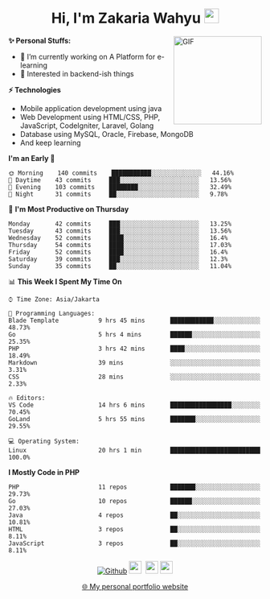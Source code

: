 <h1 align="center">Hi, I'm Zakaria Wahyu <img src="https://github.com/TheDudeThatCode/TheDudeThatCode/blob/master/Assets/Hi.gif" width="29px"></h1>

<img align="right" alt="GIF" height="175px" src="https://www.nayakapratama.co.id/wp-content/uploads/2019/07/Website-Maintenance.gif" />

**✨ Personal Stuffs:**
- 🔭 I’m currently working on A Platform for e-learning 
- 🌱 Interested in backend-ish things

**⚡ Technologies**
- Mobile application development using java
- Web Development using HTML/CSS, PHP, JavaScript, CodeIgniter, Laravel, Golang
- Database using MySQL, Oracle, Firebase, MongoDB
- And keep learning

<!--START_SECTION:waka-->
**I'm an Early 🐤** 

```text
🌞 Morning    140 commits    ███████████░░░░░░░░░░░░░░   44.16% 
🌆 Daytime    43 commits     ███░░░░░░░░░░░░░░░░░░░░░░   13.56% 
🌃 Evening    103 commits    ████████░░░░░░░░░░░░░░░░░   32.49% 
🌙 Night      31 commits     ██░░░░░░░░░░░░░░░░░░░░░░░   9.78%

```
📅 **I'm Most Productive on Thursday** 

```text
Monday       42 commits     ███░░░░░░░░░░░░░░░░░░░░░░   13.25% 
Tuesday      43 commits     ███░░░░░░░░░░░░░░░░░░░░░░   13.56% 
Wednesday    52 commits     ████░░░░░░░░░░░░░░░░░░░░░   16.4% 
Thursday     54 commits     ████░░░░░░░░░░░░░░░░░░░░░   17.03% 
Friday       52 commits     ████░░░░░░░░░░░░░░░░░░░░░   16.4% 
Saturday     39 commits     ███░░░░░░░░░░░░░░░░░░░░░░   12.3% 
Sunday       35 commits     ██░░░░░░░░░░░░░░░░░░░░░░░   11.04%

```


📊 **This Week I Spent My Time On** 

```text
⌚︎ Time Zone: Asia/Jakarta

💬 Programming Languages: 
Blade Template           9 hrs 45 mins       ████████████░░░░░░░░░░░░░   48.73% 
Go                       5 hrs 4 mins        ██████░░░░░░░░░░░░░░░░░░░   25.35% 
PHP                      3 hrs 42 mins       ████░░░░░░░░░░░░░░░░░░░░░   18.49% 
Markdown                 39 mins             ░░░░░░░░░░░░░░░░░░░░░░░░░   3.31% 
CSS                      28 mins             ░░░░░░░░░░░░░░░░░░░░░░░░░   2.33%

🔥 Editors: 
VS Code                  14 hrs 6 mins       █████████████████░░░░░░░░   70.45% 
GoLand                   5 hrs 55 mins       ███████░░░░░░░░░░░░░░░░░░   29.55%

💻 Operating System: 
Linux                    20 hrs 1 min        █████████████████████████   100.0%

```

**I Mostly Code in PHP** 

```text
PHP                      11 repos            ███████░░░░░░░░░░░░░░░░░░   29.73% 
Go                       10 repos            ██████░░░░░░░░░░░░░░░░░░░   27.03% 
Java                     4 repos             ██░░░░░░░░░░░░░░░░░░░░░░░   10.81% 
HTML                     3 repos             ██░░░░░░░░░░░░░░░░░░░░░░░   8.11% 
JavaScript               3 repos             ██░░░░░░░░░░░░░░░░░░░░░░░   8.11%

```



<!--END_SECTION:waka-->

<p align="center">
<a href="https://github.com/zakariawahyu" target="_blank"><img alt="Github" src="https://img.shields.io/badge/GitHub-%2312100E.svg?&style=for-the-badge&logo=Github&logoColor=white" /></a>
<a href="https://www.twitter.com/_zakariawahyu"><img src="https://img.shields.io/badge/twitter-%231DA1F2.svg?&style=for-the-badge&logo=twitter&logoColor=white" height=25></a> 
<a href="https://www.linkedin.com/in/zakariawahyu"><img src="https://img.shields.io/badge/linkedin-%230077B5.svg?&style=for-the-badge&logo=linkedin&logoColor=white" height=25></a> 
<a href="https://www.instagram.com/_zakariawahyu"><img src="https://img.shields.io/badge/instagram-%23E4405F.svg?&style=for-the-badge&logo=instagram&logoColor=white" height=25></a></p>
<p align="center"><a href="https://www.zakariawahyu.com" target="_blank">🌐 My personal portfolio website</a></p>
